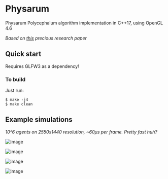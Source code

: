 # Physarum
Physarum Polycephalum algorithm implementation in C++17, using OpenGL 4.6

*Based on [this](https://uwe-repository.worktribe.com/output/980579) precious research paper*

## Quick start

Requires GLFW3 as a dependency!

### To build

Just run:

```console
$ make -j4
$ make clean
```

## Example simulations
*10^6 agents on 2550x1440 resolution, ~60μs per frame. Pretty fast huh?*

![image](https://github.com/user-attachments/assets/8abb3de7-fd21-4616-90c8-7efddf5695fa)

![image](https://github.com/user-attachments/assets/44744349-aad9-4c44-a191-94b55984989f)

![image](https://github.com/user-attachments/assets/67e3f9a0-965d-4e0c-96f1-1f5ba8fb3c9e)

![image](https://github.com/user-attachments/assets/8137124f-7d7e-4dce-827a-7883317fc6e5)
